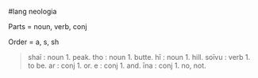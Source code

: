 #lang neologia

Parts = noun, verb, conj

Order = a, s, sh 

> shaī : noun
    1. peak.
> tho : noun
    1. butte.
> hī : noun
    1. hill.
> soīvu : verb
    1. to be.
> ar : conj
    1. or.
> e : conj
    1. and.
> īna : conj
    1. no, not.